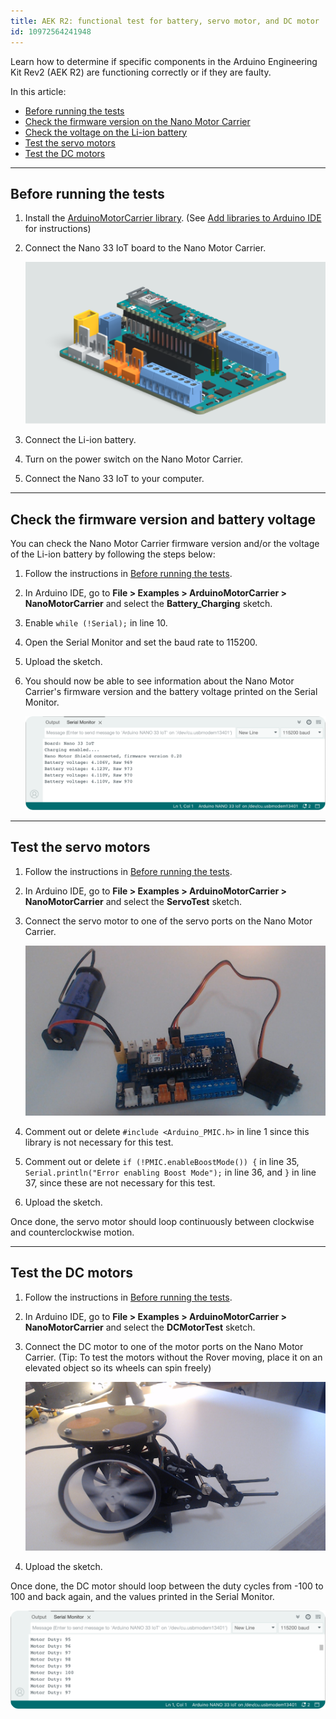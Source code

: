 ```yaml
---
title: AEK R2: functional test for battery, servo motor, and DC motor
id: 10972564241948
---
```


Learn how to determine if specific components in the Arduino Engineering Kit Rev2 (AEK R2) are functioning correctly or if they are faulty.

In this article:

- [Before running the tests](#before-running-the-tests)
- [Check the firmware version on the Nano Motor Carrier](#check-firmware-version-and-battery-voltage)
- [Check the voltage on the Li-ion battery](#check-firmware-version-and-battery-voltage)
- [Test the servo motors](#test-the-servo-motors)
- [Test the DC motors](#test-the-dc-motors)

---
<a id="before-running-the-tests"></a>

## Before running the tests

1. Install the [ArduinoMotorCarrier library](https://www.arduino.cc/reference/en/libraries/arduinomotorcarrier/). (See [Add libraries to Arduino IDE](https://support.arduino.cc/hc/en-us/articles/5145457742236-Add-libraries-to-Arduino-IDE) for instructions)
2. Connect the Nano 33 IoT board to the Nano Motor Carrier.

    ![The Nano 33 IoT board plugged to the Arduino Nano Motor Carrier](img/Nano33IoT-plug.png)

3. Connect the Li-ion battery.
4. Turn on the power switch on the Nano Motor Carrier.
5. Connect the Nano 33 IoT to your computer.

---

<a id="check-firmware-version-and-battery-voltage"></a>

## Check the firmware version and battery voltage

You can check the Nano Motor Carrier firmware version and/or the voltage of the Li-ion battery by following the steps below:

1. Follow the instructions in [Before running the tests](#before-running-the-tests).
2. In Arduino IDE, go to **File > Examples > ArduinoMotorCarrier > NanoMotorCarrier** and select the **Battery_Charging** sketch.
3. Enable `while (!Serial);` in line 10.
4. Open the Serial Monitor and set the baud rate to 115200.
5. Upload the sketch.
6. You should now be able to see information about the Nano Motor Carrier's firmware version and the battery voltage printed on the Serial Monitor.

    ![The Arduino Serial Monitor with the Nano Motor Carrier's firmware version and the battery voltage printed](img/AEK-R2-Firmware-Battery-test.png)

---

<a id="test-the-servo-motors"></a>

## Test the servo motors

1. Follow the instructions in [Before running the tests](#before-running-the-tests).
2. In Arduino IDE, go to **File > Examples > ArduinoMotorCarrier > NanoMotorCarrier** and select the **ServoTest** sketch.
3. Connect the servo motor to one of the servo ports on the Nano Motor Carrier.

    ![Nano Motor Carrier with Nano 33 IoT, servo motor, and Li-ion battery plugged](img/AEK-R2-Servo-plugged-test.png)

4. Comment out or delete `#include <Arduino_PMIC.h>` in line 1 since this library is not necessary for this test.
5. Comment out or delete `if (!PMIC.enableBoostMode()) {` in line 35, `Serial.println("Error enabling Boost Mode");` in line 36, and `}` in line 37, since these are not necessary for this test.
6. Upload the sketch.

Once done, the servo motor should loop continuously between clockwise and counterclockwise motion.

---

<a id="test-the-dc-motors"></a>

## Test the DC motors

1. Follow the instructions in [Before running the tests](#before-running-the-tests).
2. In Arduino IDE, go to **File > Examples > ArduinoMotorCarrier > NanoMotorCarrier** and select the **DCMotorTest** sketch.
3. Connect the DC motor to one of the motor ports on the Nano Motor Carrier. (Tip: To test the motors without the Rover moving, place it on an elevated object so its wheels can spin freely)

    ![Rover placed on an elevated object with its wheels spinning freely](img/AEK-R2-Rover-Spinning-test.png)

4. Upload the sketch.

Once done, the DC motor should loop between the duty cycles from -100 to 100 and back again, and the values printed in the Serial Monitor.

![The Arduino Serial Monitor with the Motor Duty Cycle printed](img/AEK-R2-DC-Motor-test.png)
